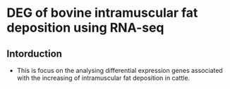 # DEG of bovine intramuscular fat deposition using RNA-seq
## Intorduction
  - This is focus on the analysing differential expression genes associated with the increasing of intramuscular fat deposition in cattle.
